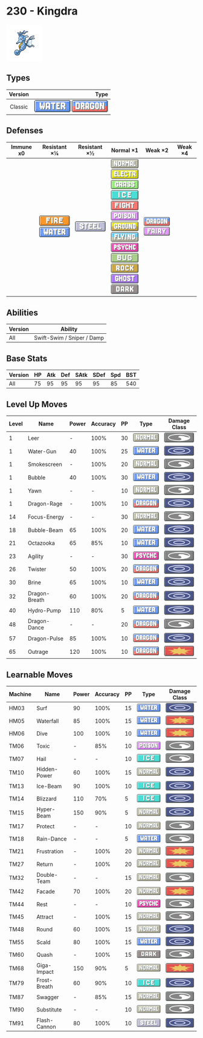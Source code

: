 # 230 - Kingdra

![kingdra](../img/pokemon/230.png)

## Types

| Version | Type                                                                |
| :-----: | ------------------------------------------------------------------: |
| Classic | ![water](../img/types/water.png) ![dragon](../img/types/dragon.png) |

## Defenses

| Immune x0 | Resistant ×¼                                                        | Resistant ×½                     | Normal ×1                                                                                                                                                                                                                                                                                                                                                                                                                                                                                                | Weak ×2                                                                 | Weak ×4 |
| --------- | ------------------------------------------------------------------- | -------------------------------- | -------------------------------------------------------------------------------------------------------------------------------------------------------------------------------------------------------------------------------------------------------------------------------------------------------------------------------------------------------------------------------------------------------------------------------------------------------------------------------------------------------- | ----------------------------------------------------------------------- | ------- |
|           | ![fire](../img/types/fire.png)<br/>![water](../img/types/water.png) | ![steel](../img/types/steel.png) | ![normal](../img/types/normal.png)<br/>![electric](../img/types/electric.png)<br/>![grass](../img/types/grass.png)<br/>![ice](../img/types/ice.png)<br/>![fighting](../img/types/fighting.png)<br/>![poison](../img/types/poison.png)<br/>![ground](../img/types/ground.png)<br/>![flying](../img/types/flying.png)<br/>![psychic](../img/types/psychic.png)<br/>![bug](../img/types/bug.png)<br/>![rock](../img/types/rock.png)<br/>![ghost](../img/types/ghost.png)<br/>![dark](../img/types/dark.png) | ![dragon](../img/types/dragon.png)<br/>![fairy](../img/types/fairy.png) |         |

## Abilities

| Version | Ability                    |
| ------- | -------------------------- |
| All     | Swift-Swim / Sniper / Damp |

## Base Stats

| Version | HP | Atk | Def | SAtk | SDef | Spd | BST |
| ------- | -- | --- | --- | ---- | ---- | --- | --- |
| All     | 75 | 95  | 95  | 95   | 95   | 85  | 540 |

## Level Up Moves

| Level | Name          | Power | Accuracy | PP | Type                                 | Damage Class                           |
| ----- | ------------- | ----- | -------- | -- | ------------------------------------ | -------------------------------------- |
| 1     | Leer          | -     | 100%     | 30 | ![normal](../img/types/normal.png)   | ![status](../img/types/status.png)     |
| 1     | Water-Gun     | 40    | 100%     | 25 | ![water](../img/types/water.png)     | ![special](../img/types/special.png)   |
| 1     | Smokescreen   | -     | 100%     | 20 | ![normal](../img/types/normal.png)   | ![status](../img/types/status.png)     |
| 1     | Bubble        | 40    | 100%     | 30 | ![water](../img/types/water.png)     | ![special](../img/types/special.png)   |
| 1     | Yawn          | -     | -        | 10 | ![normal](../img/types/normal.png)   | ![status](../img/types/status.png)     |
| 1     | Dragon-Rage   | -     | 100%     | 10 | ![dragon](../img/types/dragon.png)   | ![special](../img/types/special.png)   |
| 14    | Focus-Energy  | -     | -        | 30 | ![normal](../img/types/normal.png)   | ![status](../img/types/status.png)     |
| 18    | Bubble-Beam   | 65    | 100%     | 20 | ![water](../img/types/water.png)     | ![special](../img/types/special.png)   |
| 21    | Octazooka     | 65    | 85%      | 10 | ![water](../img/types/water.png)     | ![special](../img/types/special.png)   |
| 23    | Agility       | -     | -        | 30 | ![psychic](../img/types/psychic.png) | ![status](../img/types/status.png)     |
| 26    | Twister       | 50    | 100%     | 20 | ![dragon](../img/types/dragon.png)   | ![special](../img/types/special.png)   |
| 30    | Brine         | 65    | 100%     | 10 | ![water](../img/types/water.png)     | ![special](../img/types/special.png)   |
| 32    | Dragon-Breath | 60    | 100%     | 20 | ![dragon](../img/types/dragon.png)   | ![special](../img/types/special.png)   |
| 40    | Hydro-Pump    | 110   | 80%      | 5  | ![water](../img/types/water.png)     | ![special](../img/types/special.png)   |
| 48    | Dragon-Dance  | -     | -        | 20 | ![dragon](../img/types/dragon.png)   | ![status](../img/types/status.png)     |
| 57    | Dragon-Pulse  | 85    | 100%     | 10 | ![dragon](../img/types/dragon.png)   | ![special](../img/types/special.png)   |
| 65    | Outrage       | 120   | 100%     | 10 | ![dragon](../img/types/dragon.png)   | ![physical](../img/types/physical.png) |

## Learnable Moves

| Machine | Name         | Power | Accuracy | PP | Type                                 | Damage Class                           |
| ------- | ------------ | ----- | -------- | -- | ------------------------------------ | -------------------------------------- |
| HM03    | Surf         | 90    | 100%     | 15 | ![water](../img/types/water.png)     | ![special](../img/types/special.png)   |
| HM05    | Waterfall    | 85    | 100%     | 15 | ![water](../img/types/water.png)     | ![physical](../img/types/physical.png) |
| HM06    | Dive         | 100   | 100%     | 10 | ![water](../img/types/water.png)     | ![physical](../img/types/physical.png) |
| TM06    | Toxic        | -     | 85%      | 10 | ![poison](../img/types/poison.png)   | ![status](../img/types/status.png)     |
| TM07    | Hail         | -     | -        | 10 | ![ice](../img/types/ice.png)         | ![status](../img/types/status.png)     |
| TM10    | Hidden-Power | 60    | 100%     | 15 | ![normal](../img/types/normal.png)   | ![special](../img/types/special.png)   |
| TM13    | Ice-Beam     | 90    | 100%     | 10 | ![ice](../img/types/ice.png)         | ![special](../img/types/special.png)   |
| TM14    | Blizzard     | 110   | 70%      | 5  | ![ice](../img/types/ice.png)         | ![special](../img/types/special.png)   |
| TM15    | Hyper-Beam   | 150   | 90%      | 5  | ![normal](../img/types/normal.png)   | ![special](../img/types/special.png)   |
| TM17    | Protect      | -     | -        | 10 | ![normal](../img/types/normal.png)   | ![status](../img/types/status.png)     |
| TM18    | Rain-Dance   | -     | -        | 5  | ![water](../img/types/water.png)     | ![status](../img/types/status.png)     |
| TM21    | Frustration  | -     | 100%     | 20 | ![normal](../img/types/normal.png)   | ![physical](../img/types/physical.png) |
| TM27    | Return       | -     | 100%     | 20 | ![normal](../img/types/normal.png)   | ![physical](../img/types/physical.png) |
| TM32    | Double-Team  | -     | -        | 15 | ![normal](../img/types/normal.png)   | ![status](../img/types/status.png)     |
| TM42    | Facade       | 70    | 100%     | 20 | ![normal](../img/types/normal.png)   | ![physical](../img/types/physical.png) |
| TM44    | Rest         | -     | -        | 10 | ![psychic](../img/types/psychic.png) | ![status](../img/types/status.png)     |
| TM45    | Attract      | -     | 100%     | 15 | ![normal](../img/types/normal.png)   | ![status](../img/types/status.png)     |
| TM48    | Round        | 60    | 100%     | 15 | ![normal](../img/types/normal.png)   | ![special](../img/types/special.png)   |
| TM55    | Scald        | 80    | 100%     | 15 | ![water](../img/types/water.png)     | ![special](../img/types/special.png)   |
| TM60    | Quash        | -     | 100%     | 15 | ![dark](../img/types/dark.png)       | ![status](../img/types/status.png)     |
| TM68    | Giga-Impact  | 150   | 90%      | 5  | ![normal](../img/types/normal.png)   | ![physical](../img/types/physical.png) |
| TM79    | Frost-Breath | 60    | 90%      | 10 | ![ice](../img/types/ice.png)         | ![special](../img/types/special.png)   |
| TM87    | Swagger      | -     | 85%      | 15 | ![normal](../img/types/normal.png)   | ![status](../img/types/status.png)     |
| TM90    | Substitute   | -     | -        | 10 | ![normal](../img/types/normal.png)   | ![status](../img/types/status.png)     |
| TM91    | Flash-Cannon | 80    | 100%     | 10 | ![steel](../img/types/steel.png)     | ![special](../img/types/special.png)   |